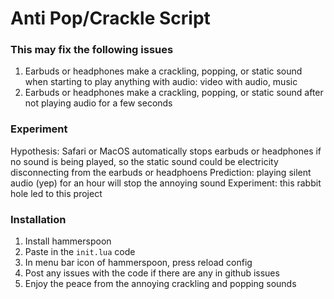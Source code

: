 # Anti Pop/Crackle Script
### This may fix the following issues
1. Earbuds or headphones make a crackling, popping, or static sound when starting to play anything with audio: video with audio, music
2. Earbuds or headphones make a crackling, popping, or static sound after not playing audio for a few seconds

### Experiment
Hypothesis: Safari or MacOS automatically stops earbuds or headphones if no sound is being played, so the static sound could be electricity disconnecting from the earbuds or headphoens
Prediction: playing silent audio (yep) for an hour will stop the annoying sound
Experiment: this rabbit hole led to this project

### Installation
1. Install hammerspoon
2. Paste in the `init.lua` code 
3. In menu bar icon of hammerspoon, press reload config
4. Post any issues with the code if there are any in github issues
5. Enjoy the peace from the annoying crackling and popping sounds 
